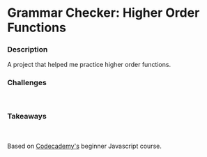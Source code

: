 <h1>Grammar Checker: Higher Order Functions</h1>
<h3>Description</h3>
A project that helped me practice higher order functions.
<br>
<h3>Challenges</h3>
<br>
<h3>Takeaways</h3>
<br>
<br>
Based on <a href="https://www.codecademy.com/learn/introduction-to-javascript">Codecademy's</a> beginner Javascript course.